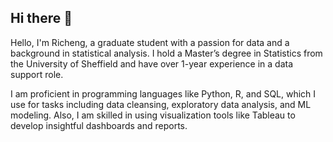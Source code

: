 ## Hi there 👋

Hello, I'm Richeng, a graduate student with a passion for data and a background in statistical analysis. I hold a Master’s degree in Statistics from the University of Sheffield and have over 1-year experience in a data support role.

I am proficient in programming languages like Python, R, and SQL, which I use for tasks including data cleansing, exploratory data analysis, and ML modeling. Also, I am skilled in using visualization tools like Tableau to develop insightful dashboards and reports. 
<!--
**atomxu10/atomxu10** is a ✨ _special_ ✨ repository because its `README.md` (this file) appears on your GitHub profile.

Here are some ideas to get you started:

- 🔭 I’m currently working on ...
- 🌱 I’m currently learning ...
- 👯 I’m looking to collaborate on ...
- 🤔 I’m looking for help with ...
- 💬 Ask me about ...
- 📫 How to reach me: ...
- 😄 Pronouns: ...
- ⚡ Fun fact: ...
-->
